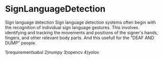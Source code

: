 # SignLanguageDetection
Sign language detection
Sign language detection systems often begin with the recognition of individual sign language gestures. 
This involves identifying and tracking the movements and positions of the signer's hands, fingers, and other relevant body parts.
And this usefull for the "DEAF AND DUMP" people.

1)requirementsabsl
2)numpy
3)opencv
4)yolov
